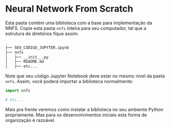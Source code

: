 # Neural Network From Scratch

Esta pasta contém uma biblioteca com a base para implementação da NNFS. Copie esta pasta `nnfs` inteira para seu computador, tal que a estrutura de diretórios fique assim:

```bash
.
├── SEU_CODIGO_JUPYTER.ipynb
├── nnfs
│   ├── __init__.py
│   ├── README.md
│   ├── etc...
```

Note que seu código Jupyter Notebook deve estar no mesmo nível da pasta `nnfs`. Assim, você poderá importar a biblioteca normalmente:

```python
import nnfs

# etc...
```

Mais pra frente veremos como instalar a biblioteca no seu ambiente Python propriamente. Mas para os desenvolvimentos iniciais esta forma de organização é razoável.